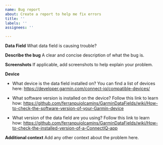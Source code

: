 ```yaml
---
name: Bug report
about: Create a report to help me fix errors
title: ''
labels: ''
assignees: ''

---
```


**Data Field**
What data field is causing trouble?

**Describe the bug**
A clear and concise description of what the bug is.

**Screenshots**
If applicable, add screenshots to help explain your problem.

**Device**
- What device is the data field installed on? You can find a list of devices here:
https://developer.garmin.com/connect-iq/compatible-devices/

- What software version is installed on the device? Follow this link to learn how:
https://github.com/ferranpujolcamins/GarminDataFields/wiki/How-to-check-the-software-version-of-your-Garmin-device

- What version of the data field are you using? Follow this link to learn how:
https://github.com/ferranpujolcamins/GarminDataFields/wiki/How-to-check-the-installed-version-of-a-ConnectIQ-app

**Additional context**
Add any other context about the problem here.
